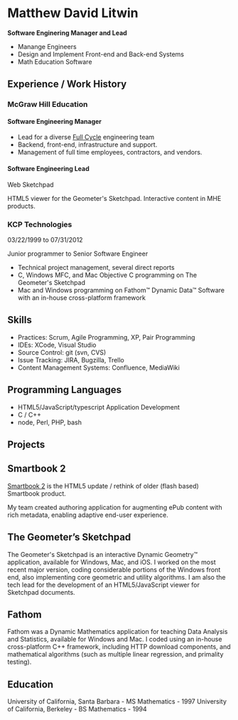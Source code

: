 # Matthew David Litwin

**Software Enginering Manager and Lead**

* Manange Engineers
* Design and Implement Front-end and Back-end Systems
* Math Education Software

## Experience / Work History

### McGraw Hill Education

#### Software Engineering Manager

* Lead for a diverse [Full Cycle](https://medium.com/netflix-techblog/full-cycle-developers-at-netflix-a08c31f83249) engineering team
* Backend, front-end, infrastructure and support. 
* Management of full time employees, contractors, and vendors.

#### Software Engineering Lead

Web Sketchpad

HTML5 viewer for the Geometer's Sketchpad.
Interactive content in MHE products.


### KCP Technologies

03/22/1999 to 07/31/2012

Junior programmer to Senior Software Engineer

* Technical project management, several direct reports
* C, Windows MFC, and Mac Objective C programming on <span class="software">The Geometer's Sketchpad</span>
* Mac and Windows programming on <span class="software">Fathom&trade; Dynamic Data&trade; Software</span> with an in-house cross-platform framework

## Skills

* Practices: Scrum, Agile Programming, XP, Pair Programming
* IDEs: XCode, Visual Studio
* Source Control: git (svn, CVS)
* Issue Tracking: JIRA, Bugzilla, Trello
* Content Management Systems: Confluence, MediaWiki

## Programming Languages
 
* HTML5/JavaScript/typescript Application Development
* C / C++
* node, Perl, PHP, bash

## Projects

## Smartbook 2

[Smartbook 2](https://www.mheducation.com/highered/connect/smartbook.html) is the HTML5 update / rethink of older (flash based) Smartbook product. 

My team created authoring application for augmenting ePub content with rich metadata, enabling adaptive end-user experience.

## The Geometer’s Sketchpad

The Geometer's Sketchpad</a></span> is an interactive Dynamic Geometry™ application, available for Windows, Mac, and iOS. I worked on the most recent major version, coding considerable portions of the Windows front end, also implementing core geometric and utility algorithms. I am also the tech lead for the development of an HTML5/JavaScript viewer for Sketchpad documents.

## Fathom

Fathom was a Dynamic Mathematics application for teaching Data Analysis and Statistics, available for Windows and Mac. I coded using an in-house cross-platform C++ framework, including HTTP download components, and mathematical algorithms (such as multiple linear regression, and primality testing).

## Education

University of California, Santa Barbara - MS Mathematics - 1997
University of California, Berkeley - BS Mathematics - 1994

